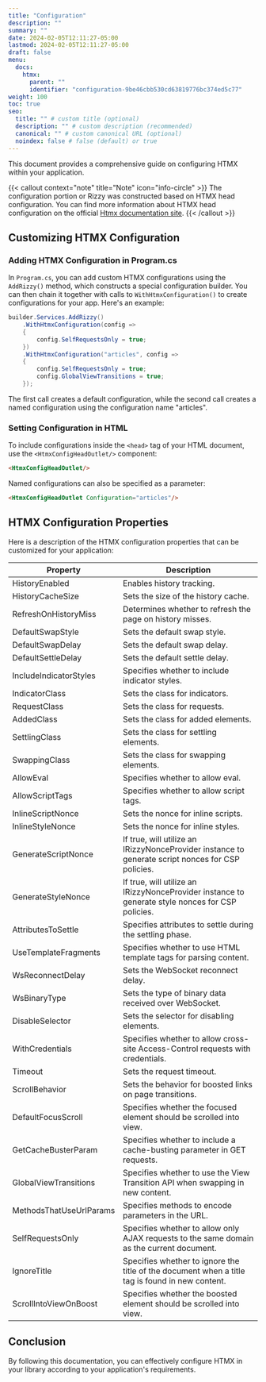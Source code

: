 ```yaml
---
title: "Configuration"
description: ""
summary: ""
date: 2024-02-05T12:11:27-05:00
lastmod: 2024-02-05T12:11:27-05:00
draft: false
menu:
  docs:
    htmx:
      parent: ""
      identifier: "configuration-9be46cbb530cd63819776bc374ed5c77"
weight: 100
toc: true
seo:
  title: "" # custom title (optional)
  description: "" # custom description (recommended)
  canonical: "" # custom canonical URL (optional)
  noindex: false # false (default) or true
---
```


This document provides a comprehensive guide on configuring HTMX within your application.

{{< callout context="note" title="Note" icon="info-circle" >}}
The configuration portion or Rizzy was constructed based on HTMX head configuration.  You can find more information about HTMX head configuration on the official [Htmx documentation site](https://htmx.org/docs/#config).
{{< /callout >}}

## Customizing HTMX Configuration

### Adding HTMX Configuration in Program.cs

In `Program.cs`, you can add custom HTMX configurations using the `AddRizzy()` method, which constructs a special configuration builder. You can then chain it together with calls to `WithHtmxConfiguration()` to create configurations for your app. Here's an example:

```csharp
builder.Services.AddRizzy()
    .WithHtmxConfiguration(config =>
    {
        config.SelfRequestsOnly = true;
    })
    .WithHtmxConfiguration("articles", config =>
    {
        config.SelfRequestsOnly = true;
        config.GlobalViewTransitions = true;
    });
```

The first call creates a default configuration, while the second call creates a named configuration using the configuration name "articles".

### Setting Configuration in HTML

To include configurations inside the `<head>` tag of your HTML document, use the `<HtmxConfigHeadOutlet/>` component:

```html
<HtmxConfigHeadOutlet/>
```

Named configurations can also be specified as a parameter:

```html
<HtmxConfigHeadOutlet Configuration="articles"/>
```

## HTMX Configuration Properties

Here is a description of the HTMX configuration properties that can be customized for your application:

| Property                 | Description                                                                                          |
|--------------------------|------------------------------------------------------------------------------------------------------|
| HistoryEnabled           | Enables history tracking.                                                                            |
| HistoryCacheSize         | Sets the size of the history cache.                                                                  |
| RefreshOnHistoryMiss     | Determines whether to refresh the page on history misses.                                             |
| DefaultSwapStyle         | Sets the default swap style.                                                                         |
| DefaultSwapDelay         | Sets the default swap delay.                                                                         |
| DefaultSettleDelay       | Sets the default settle delay.                                                                       |
| IncludeIndicatorStyles   | Specifies whether to include indicator styles.                                                        |
| IndicatorClass           | Sets the class for indicators.                                                                       |
| RequestClass             | Sets the class for requests.                                                                         |
| AddedClass               | Sets the class for added elements.                                                                    |
| SettlingClass            | Sets the class for settling elements.                                                                 |
| SwappingClass            | Sets the class for swapping elements.                                                                 |
| AllowEval                | Specifies whether to allow eval.                                                                      |
| AllowScriptTags          | Specifies whether to allow script tags.                                                               |
| InlineScriptNonce        | Sets the nonce for inline scripts.                                                                    |
| InlineStyleNonce         | Sets the nonce for inline styles.                                                                    |
| GenerateScriptNonce      | If true, will utilize an IRizzyNonceProvider instance to generate script nonces for CSP policies.    |
| GenerateStyleNonce       | If true, will utilize an IRizzyNonceProvider instance to generate style nonces for CSP policies.    |
| AttributesToSettle       | Specifies attributes to settle during the settling phase.                                             |
| UseTemplateFragments     | Specifies whether to use HTML template tags for parsing content.                                       |
| WsReconnectDelay         | Sets the WebSocket reconnect delay.                                                                  |
| WsBinaryType             | Sets the type of binary data received over WebSocket.                                                 |
| DisableSelector          | Sets the selector for disabling elements.                                                             |
| WithCredentials          | Specifies whether to allow cross-site Access-Control requests with credentials.                        |
| Timeout                  | Sets the request timeout.                                                                            |
| ScrollBehavior           | Sets the behavior for boosted links on page transitions.                                              |
| DefaultFocusScroll       | Specifies whether the focused element should be scrolled into view.                                    |
| GetCacheBusterParam      | Specifies whether to include a cache-busting parameter in GET requests.                                |
| GlobalViewTransitions    | Specifies whether to use the View Transition API when swapping in new content.                         |
| MethodsThatUseUrlParams  | Specifies methods to encode parameters in the URL.                                                    |
| SelfRequestsOnly         | Specifies whether to allow only AJAX requests to the same domain as the current document.             |
| IgnoreTitle              | Specifies whether to ignore the title of the document when a title tag is found in new content.       |
| ScrollIntoViewOnBoost    | Specifies whether the boosted element should be scrolled into view.                                   |


## Conclusion

By following this documentation, you can effectively configure HTMX in your library according to your application's requirements.